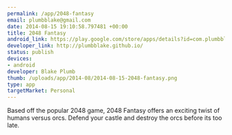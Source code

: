 ```yaml
--- 
permalink: /app/2048-fantasy
email: plumbblake@gmail.com
date: 2014-08-15 19:10:58.797481 +00:00
title: 2048 Fantasy
android_link: https://play.google.com/store/apps/details?id=com.plumbblake.twentyfortyeightfantasy
developer_link: http://plumbblake.github.io/
status: publish
devices: 
- android
developer: Blake Plumb
thumb: /uploads/app/2014-08/2014-08-15-2048-fantasy.png
type: app
targetMarket: Personal
---
```


Based off the popular 2048 game, 2048 Fantasy offers an exciting twist of humans versus orcs. Defend your castle and destroy the orcs before its too late.
